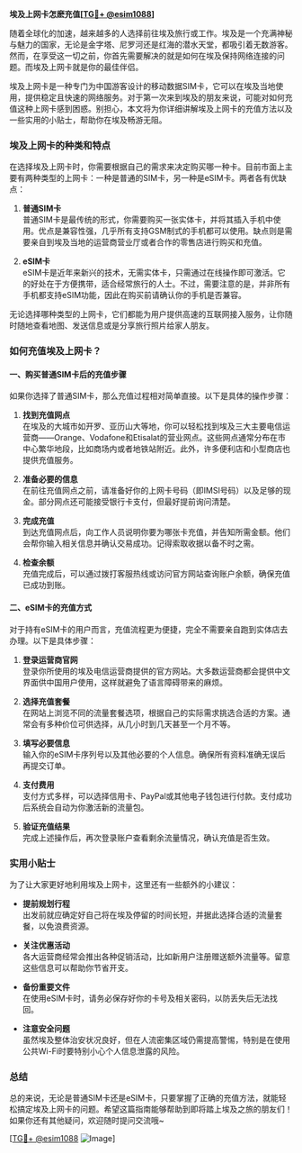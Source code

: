 **埃及上网卡怎麽充值[[TG💪+ @esim1088](https://t.me/s/esim1088)]**

随着全球化的加速，越来越多的人选择前往埃及旅行或工作。埃及是一个充满神秘与魅力的国家，无论是金字塔、尼罗河还是红海的潜水天堂，都吸引着无数游客。然而，在享受这一切之前，你首先需要解决的就是如何在埃及保持网络连接的问题。而埃及上网卡就是你的最佳伴侣。

埃及上网卡是一种专门为中国游客设计的移动数据SIM卡，它可以在埃及当地使用，提供稳定且快速的网络服务。对于第一次来到埃及的朋友来说，可能对如何充值这种上网卡感到困惑。别担心，本文将为你详细讲解埃及上网卡的充值方法以及一些实用的小贴士，帮助你在埃及畅游无阻。

### 埃及上网卡的种类和特点

在选择埃及上网卡时，你需要根据自己的需求来决定购买哪一种卡。目前市面上主要有两种类型的上网卡：一种是普通的SIM卡，另一种是eSIM卡。两者各有优缺点：

1. **普通SIM卡**  
   普通SIM卡是最传统的形式，你需要购买一张实体卡，并将其插入手机中使用。优点是兼容性强，几乎所有支持GSM制式的手机都可以使用。缺点则是需要亲自到埃及当地的运营商营业厅或者合作的零售店进行购买和充值。

2. **eSIM卡**  
   eSIM卡是近年来新兴的技术，无需实体卡，只需通过在线操作即可激活。它的好处在于方便携带，适合经常旅行的人士。不过，需要注意的是，并非所有手机都支持eSIM功能，因此在购买前请确认你的手机是否兼容。

无论选择哪种类型的上网卡，它们都能为用户提供高速的互联网接入服务，让你随时随地查看地图、发送信息或是分享旅行照片给家人朋友。

### 如何充值埃及上网卡？

#### 一、购买普通SIM卡后的充值步骤

如果你选择了普通SIM卡，那么充值过程相对简单直接。以下是具体的操作步骤：

1. **找到充值网点**  
   在埃及的大城市如开罗、亚历山大等地，你可以轻松找到埃及三大主要电信运营商——Orange、Vodafone和Etisalat的营业网点。这些网点通常分布在市中心繁华地段，比如商场内或者地铁站附近。此外，许多便利店和小型商店也提供充值服务。

2. **准备必要的信息**  
   在前往充值网点之前，请准备好你的上网卡号码（即IMSI号码）以及足够的现金。部分网点还可能接受银行卡支付，但最好提前询问清楚。

3. **完成充值**  
   到达充值网点后，向工作人员说明你要为哪张卡充值，并告知所需金额。他们会帮你输入相关信息并确认交易成功。记得索取收据以备不时之需。

4. **检查余额**  
   充值完成后，可以通过拨打客服热线或访问官方网站查询账户余额，确保充值已成功到账。

#### 二、eSIM卡的充值方式

对于持有eSIM卡的用户而言，充值流程更为便捷，完全不需要亲自跑到实体店去办理。以下是具体步骤：

1. **登录运营商官网**  
   登录你所使用的埃及电信运营商提供的官方网站。大多数运营商都会提供中文界面供中国用户使用，这样就避免了语言障碍带来的麻烦。

2. **选择充值套餐**  
   在网站上浏览不同的流量套餐选项，根据自己的实际需求挑选合适的方案。通常会有多种价位可供选择，从几小时到几天甚至一个月不等。

3. **填写必要信息**  
   输入你的eSIM卡序列号以及其他必要的个人信息。确保所有资料准确无误后再提交订单。

4. **支付费用**  
   支付方式多样，可以选择信用卡、PayPal或其他电子钱包进行付款。支付成功后系统会自动为你激活新的流量包。

5. **验证充值结果**  
   完成上述操作后，再次登录账户查看剩余流量情况，确认充值是否生效。

### 实用小贴士

为了让大家更好地利用埃及上网卡，这里还有一些额外的小建议：

- **提前规划行程**  
  出发前就应确定好自己将在埃及停留的时间长短，并据此选择合适的流量套餐，以免浪费资源。

- **关注优惠活动**  
  各大运营商经常会推出各种促销活动，比如新用户注册赠送额外流量等。留意这些信息可以帮助你节省开支。

- **备份重要文件**  
  在使用eSIM卡时，请务必保存好你的卡号及相关密码，以防丢失后无法找回。

- **注意安全问题**  
  虽然埃及整体治安状况良好，但在人流密集区域仍需提高警惕，特别是在使用公共Wi-Fi时要特别小心个人信息泄露的风险。

### 总结

总的来说，无论是普通SIM卡还是eSIM卡，只要掌握了正确的充值方法，就能轻松搞定埃及上网卡的问题。希望这篇指南能够帮助到即将踏上埃及之旅的朋友们！如果你还有其他疑问，欢迎随时提问交流哦~

[[TG💪+ @esim1088](https://t.me/s/esim1088) ![Image](https://i.postimg.cc/4NQfJmqS/Snipaste-2025-05-13-00-14-12.png)]